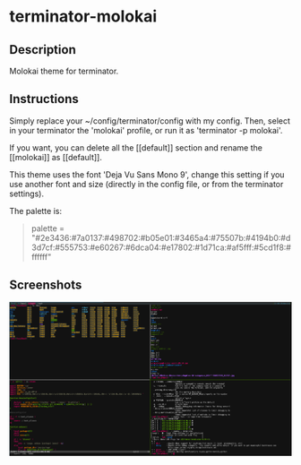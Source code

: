 terminator-molokai
==================

## Description

Molokai theme for terminator. 

## Instructions

Simply replace your ~/config/terminator/config with my config. Then, select in your terminator the 'molokai' profile, or run it as 'terminator -p molokai'.

If you want, you can delete all the [[default]] section and rename the [[molokai]] as [[default]].

This theme uses the font 'Deja Vu Sans Mono 9', change this setting if you use another font and size (directly in the config file, or from the terminator settings).

The palette is:

> palette = "#2e3436:#7a0137:#498702:#b05e01:#3465a4:#75507b:#4194b0:#d3d7cf:#555753:#e60267:#6dca04:#e17802:#1d71ca:#af5fff:#5cd1f8:#ffffff"

## Screenshots

![img](screenshots/screenshot00.png)
